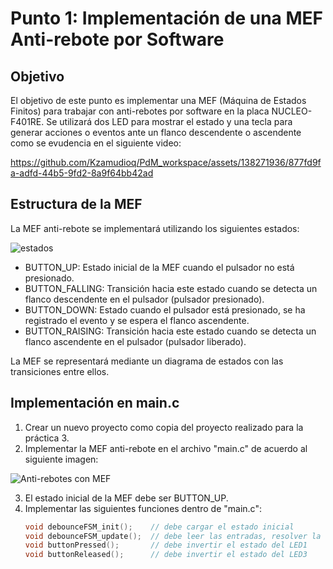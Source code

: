 # Punto 1: Implementación de una MEF Anti-rebote por Software

## Objetivo
El objetivo de este punto es implementar una MEF (Máquina de Estados Finitos) para trabajar con anti-rebotes por software en la placa NUCLEO-F401RE. Se utilizará dos LED para mostrar el estado y una tecla para generar acciones o eventos ante un flanco descendente o ascendente como se evudencia en el siguiente video:

https://github.com/Kzamudioq/PdM_workspace/assets/138271936/877fd9fa-adfd-44b5-9fd2-8a9f64bb42ad


## Estructura de la MEF
La MEF anti-rebote se implementará utilizando los siguientes estados:

![estados](https://github.com/Kzamudioq/PdM_workspace/assets/138271936/25d3b435-9151-40aa-a613-eb9f44ab7e35)


- BUTTON_UP: Estado inicial de la MEF cuando el pulsador no está presionado.
- BUTTON_FALLING: Transición hacia este estado cuando se detecta un flanco descendente en el pulsador (pulsador presionado).
- BUTTON_DOWN: Estado cuando el pulsador está presionado, se ha registrado el evento y se espera el flanco ascendente.
- BUTTON_RAISING: Transición hacia este estado cuando se detecta un flanco ascendente en el pulsador (pulsador liberado).
  

La MEF se representará mediante un diagrama de estados con las transiciones entre ellos.

## Implementación en main.c
1. Crear un nuevo proyecto como copia del proyecto realizado para la práctica 3.
2. Implementar la MEF anti-rebote en el archivo "main.c" de acuerdo al siguiente imagen:

![Anti-rebotes con MEF](https://github.com/Kzamudioq/PdM_workspace/assets/138271936/2f6c0794-4590-43ef-87e6-a1e6223f3177)


3. El estado inicial de la MEF debe ser BUTTON_UP.
4. Implementar las siguientes funciones dentro de "main.c":
   ```c
   void debounceFSM_init();    // debe cargar el estado inicial
   void debounceFSM_update();  // debe leer las entradas, resolver la lógica de transición de estados y actualizar las salidas
   void buttonPressed();       // debe invertir el estado del LED1
   void buttonReleased();      // debe invertir el estado del LED3

